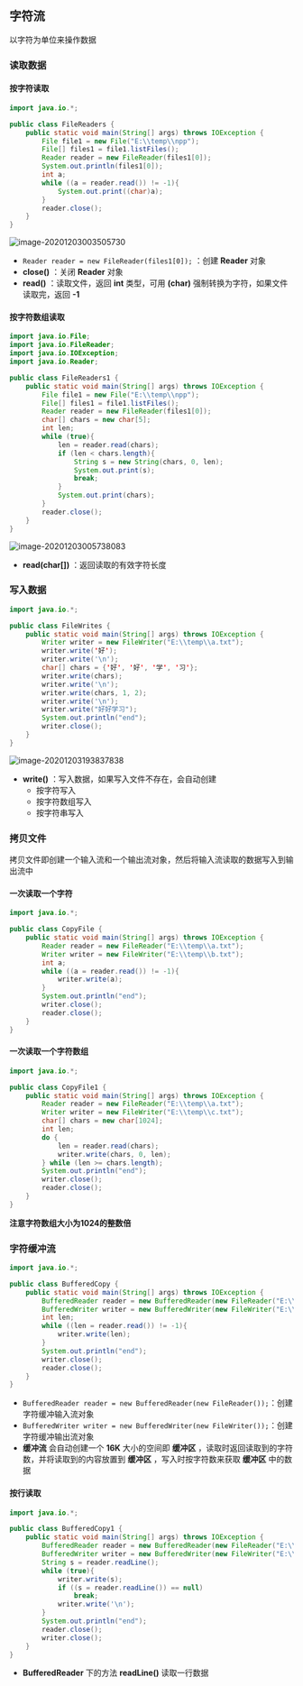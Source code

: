 ## 字符流

以字符为单位来操作数据



### 读取数据

#### 按字符读取

```java
import java.io.*;

public class FileReaders {
    public static void main(String[] args) throws IOException {
        File file1 = new File("E:\\temp\\npp");
        File[] files1 = file1.listFiles();
        Reader reader = new FileReader(files1[0]);
        System.out.println(files1[0]);
        int a;
        while ((a = reader.read()) != -1){
            System.out.print((char)a);
        }
        reader.close();
    }
}
```

![image-20201203003505730](https://img2020.cnblogs.com/blog/2213660/202012/2213660-20201203003507135-2069437642.png) 

- `Reader reader = new FileReader(files1[0]);` ：创建 **Reader** 对象
- **close()** ：关闭 **Reader** 对象
- **read()** ：读取文件，返回 **int** 类型，可用 **(char)** 强制转换为字符，如果文件读取完，返回 **-1** 

#### 按字符数组读取

```java
import java.io.File;
import java.io.FileReader;
import java.io.IOException;
import java.io.Reader;

public class FileReaders1 {
    public static void main(String[] args) throws IOException {
        File file1 = new File("E:\\temp\\npp");
        File[] files1 = file1.listFiles();
        Reader reader = new FileReader(files1[0]);
        char[] chars = new char[5];
        int len;
        while (true){
            len = reader.read(chars);
            if (len < chars.length){
                String s = new String(chars, 0, len);
                System.out.print(s);
                break;
            }
            System.out.print(chars);
        }
        reader.close();
    }
}
```

![image-20201203005738083](https://img2020.cnblogs.com/blog/2213660/202012/2213660-20201203005739729-919426791.png) 

- **read(char[])** ：返回读取的有效字符长度



### 写入数据

```java
import java.io.*;

public class FileWrites {
    public static void main(String[] args) throws IOException {
        Writer writer = new FileWriter("E:\\temp\\a.txt");
        writer.write('好');
        writer.write('\n');
        char[] chars = {'好', '好', '学', '习'};
        writer.write(chars);
        writer.write('\n');
        writer.write(chars, 1, 2);
        writer.write('\n');
        writer.write("好好学习");
        System.out.println("end");
        writer.close();
    }
}
```

![image-20201203193837838](https://img2020.cnblogs.com/blog/2213660/202012/2213660-20201203193839657-1667396086.png) 

- **write()** ：写入数据，如果写入文件不存在，会自动创建
    - 按字符写入
    - 按字符数组写入
    - 按字符串写入



### 拷贝文件

拷贝文件即创建一个输入流和一个输出流对象，然后将输入流读取的数据写入到输出流中

#### 一次读取一个字符

```java
import java.io.*;

public class CopyFile {
    public static void main(String[] args) throws IOException {
        Reader reader = new FileReader("E:\\temp\\a.txt");
        Writer writer = new FileWriter("E:\\temp\\b.txt");
        int a;
        while ((a = reader.read()) != -1){
            writer.write(a);
        }
        System.out.println("end");
        writer.close();
        reader.close();
    }
}
```

#### 一次读取一个字符数组

```java
import java.io.*;

public class CopyFile1 {
    public static void main(String[] args) throws IOException {
        Reader reader = new FileReader("E:\\temp\\a.txt");
        Writer writer = new FileWriter("E:\\temp\\c.txt");
        char[] chars = new char[1024];
        int len;
        do {
            len = reader.read(chars);
            writer.write(chars, 0, len);
        } while (len >= chars.length);
        System.out.println("end");
        writer.close();
        reader.close();
    }
}
```

**注意字符数组大小为1024的整数倍**  



### 字符缓冲流

```java
import java.io.*;

public class BufferedCopy {
    public static void main(String[] args) throws IOException {
        BufferedReader reader = new BufferedReader(new FileReader("E:\\temp\\a.txt"));
        BufferedWriter writer = new BufferedWriter(new FileWriter("E:\\temp\\d.txt"));
        int len;
        while ((len = reader.read()) != -1){
            writer.write(len);
        }
        System.out.println("end");
        writer.close();
        reader.close();
    }
}
```

- `BufferedReader reader = new BufferedReader(new FileReader());`：创建字符缓冲输入流对象
- `BufferedWriter writer = new BufferedWriter(new FileWriter());`：创建字符缓冲输出流对象
- **缓冲流** 会自动创建一个 **16K** 大小的空间即 **缓冲区** ，读取时返回读取到的字符数，并将读取到的内容放置到 **缓冲区** ，写入时按字符数来获取 **缓冲区** 中的数据

#### 按行读取

```java
import java.io.*;

public class BufferedCopy1 {
    public static void main(String[] args) throws IOException {
        BufferedReader reader = new BufferedReader(new FileReader("E:\\temp\\a.txt"));
        BufferedWriter writer = new BufferedWriter(new FileWriter("E:\\temp\\f.txt"));
        String s = reader.readLine();
        while (true){
            writer.write(s);
            if ((s = reader.readLine()) == null)
                break;
            writer.write('\n');
        }
        System.out.println("end");
        reader.close();
        writer.close();
    }
}
```

- **BufferedReader** 下的方法 **readLine()** 读取一行数据